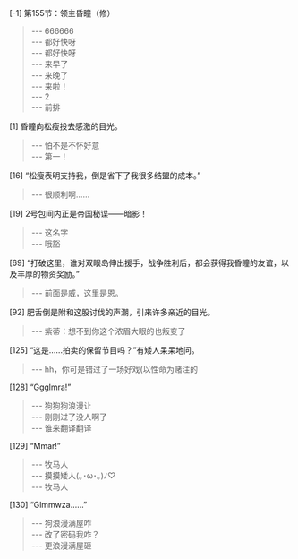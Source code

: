 
[-1] 第155节：领主昏瞳（修）
>--- 666666<br>
>--- 都好快呀<br>
>--- 都好快呀<br>
>--- 来早了<br>
>--- 来晚了<br>
>--- 来啦！<br>
>--- 2<br>
>--- 前排<br>

[1] 昏瞳向松瘦投去感激的目光。
>--- 怕不是不怀好意<br>
>--- 第一！<br>

[16] “松瘦表明支持我，倒是省下了我很多结盟的成本。”
>--- 很顺利啊……<br>

[19] 2号包间内正是帝国秘谍——暗影！
>--- 这名字<br>
>--- 哦豁<br>

[69] “打破这里，谁对双眼岛伸出援手，战争胜利后，都会获得我昏瞳的友谊，以及丰厚的物资奖励。”
>--- 前面是威，这里是恩。<br>

[92] 肥舌倒是附和这股讨伐的声潮，引来许多亲近的目光。
>--- 紫蒂：想不到你这个浓眉大眼的也叛变了<br>

[125] “这是……拍卖的保留节目吗？”有矮人呆呆地问。
>--- hh，你可是错过了一场好戏(以性命为赌注的<br>

[128] “Ggglmra!”
>--- 狗狗狗浪漫让<br>
>--- 刚刚过了没人啊了<br>
>--- 谁来翻译翻译<br>

[129] “Mmar!”
>--- 牧马人<br>
>--- 摸摸矮人(｡･ω･｡)ﾉ♡<br>
>--- 牧马人<br>

[130] “Glmmwza……”
>--- 狗浪漫满屋咋<br>
>--- 改了密码我咋？<br>
>--- 更浪漫满屋砸<br>
